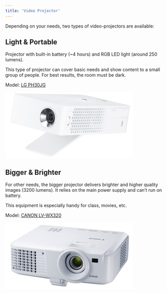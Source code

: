 ```yaml
---
title: 'Video Projector'
---
```


Depending on your needs, two types of video-projectors are available:

## Light & Portable

Projector with built-in battery (~4 hours) and RGB LED light (around 250 lumens).

This type of projector can cover basic needs and show content to a small group of people. For best results, the room must be dark. 

Model: [LG PH30JG](http://www.lg.com/fr/video/lg-PH30JG-videoprojecteur)  

![](LD0004685809_2.jpg)

## Bigger & Brighter

For other needs, the bigger projector delivers brighter and higher quality images (3200 lumens).  It relies on the main power supply and can’t run on battery.

This equipment is especially handy for class, movies, etc.

Model: [CANON LV-WX320](https://www.canon-europe.com/for_home/product_finder/multimedia_projectors/lv/lv_wx320/)

![](LD0003340451_2.jpg)